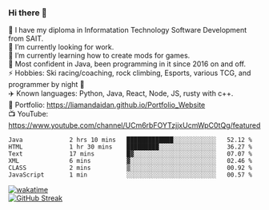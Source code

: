 ### Hi there 👋  
🏫 I have my diploma in Informatation Technology Software Development from SAIT.  
🔭 I’m currently looking for work.  
🌱 I’m currently learning how to create mods for games.  
💬 Most confident in Java, been programming in it since 2016 on and off.    
⚡ Hobbies: Ski racing/coaching, rock climbing, Esports, various TCG, and programmer by night 🦉    
✈️ Known languages: Python, Java, React, Node, JS, rusty with c++.     
🥇 Portfolio: https://liamandaidan.github.io/Portfolio_Website  
📺 YouTube: https://www.youtube.com/channel/UCm6rbFOYTzjjxUcmWpC0tQg/featured

<!--START_SECTION:waka-->

```text
Java             2 hrs 10 mins   █████████████░░░░░░░░░░░░   52.12 %
HTML             1 hr 30 mins    █████████░░░░░░░░░░░░░░░░   36.27 %
Text             17 mins         █▓░░░░░░░░░░░░░░░░░░░░░░░   07.07 %
XML              6 mins          ▓░░░░░░░░░░░░░░░░░░░░░░░░   02.46 %
CLASS            2 mins          ▒░░░░░░░░░░░░░░░░░░░░░░░░   00.92 %
JavaScript       1 min           ░░░░░░░░░░░░░░░░░░░░░░░░░   00.57 %
```

<!--END_SECTION:waka-->
[![wakatime](https://wakatime.com/badge/user/0faaefc2-6c25-440d-9987-812d347cadb8.svg)](https://wakatime.com/@0faaefc2-6c25-440d-9987-812d347cadb8)  
[![GitHub Streak](http://github-readme-streak-stats.herokuapp.com?user=liamandaidan&theme=radical&date_format=M%20j%5B%2C%20Y%5D)](https://git.io/streak-stats)



